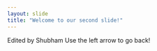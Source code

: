 ```yaml
---
layout: slide
title: "Welcome to our second slide!"
---
```

Edited by Shubham
Use the left arrow to go back!
